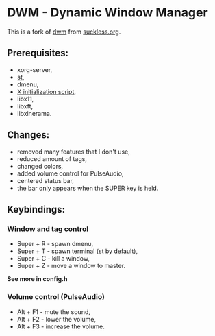 # DWM - Dynamic Window Manager
This is a fork of [dwm](https://dwm.suckless.org/) from [suckless.org](https://suckless.org).

## Prerequisites:
- xorg-server,
- [st](https://github.com/jakub-swiniarski/st),
- dmenu,
- [X initialization script](https://github.com/jakub-swiniarski/xinitrc),
- libx11,
- libxft,
- libxinerama.

## Changes:
- removed many features that I don't use,
- reduced amount of tags,
- changed colors,
- added volume control for PulseAudio,
- centered status bar,
- the bar only appears when the SUPER key is held.

## Keybindings:
### Window and tag control
- Super + R - spawn dmenu,
- Super + T - spawn terminal (st by default),
- Super + C - kill a window,
- Super + Z - move a window to master.<br/>

**See more in config.h**

### Volume control (PulseAudio)
- Alt + F1 - mute the sound,
- Alt + F2 - lower the volume,
- Alt + F3 - increase the volume.
